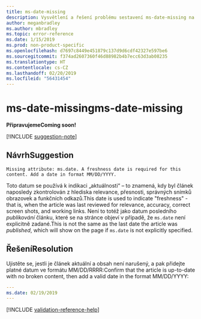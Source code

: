 ```yaml
---
title: ms-date-missing
description: Vysvětlení a řešení problému sestavení ms-date-missing na webu Docs
author: meganbradley
ms.author: mbradley
ms.topic: error-reference
ms.date: 1/15/2019
ms.prod: non-product-specific
ms.openlocfilehash: d7697c8449e451879c137d9d6cdf42327e597be6
ms.sourcegitcommit: f374ad2607360f46d88982b4b7ecc63d3ab08235
ms.translationtype: HT
ms.contentlocale: cs-CZ
ms.lasthandoff: 02/20/2019
ms.locfileid: "56431454"
---
```

# <a name="ms-date-missing"></a><span data-ttu-id="30014-103">ms-date-missing</span><span class="sxs-lookup"><span data-stu-id="30014-103">ms-date-missing</span></span>

<span data-ttu-id="30014-104">**Připravujeme**</span><span class="sxs-lookup"><span data-stu-id="30014-104">**Coming soon!**</span></span>

[!INCLUDE [suggestion-note](includes/suggestion-note.md)]

## <a name="suggestion"></a><span data-ttu-id="30014-105">Návrh</span><span class="sxs-lookup"><span data-stu-id="30014-105">Suggestion</span></span>

`Missing attribute: ms.date. A freshness date is required for this content. Add a date in format MM/DD/YYYY.`

<span data-ttu-id="30014-106">Toto datum se používá k indikaci „aktuálnosti“ – to znamená, kdy byl článek naposledy zkontrolován z hlediska relevance, přesnosti, správných snímků obrazovek a funkčních odkazů.</span><span class="sxs-lookup"><span data-stu-id="30014-106">This date is used to indicate "freshness" - that is, when the article was last reviewed for relevance, accuracy, correct screen shots, and working links.</span></span> <span data-ttu-id="30014-107">Není to totéž jako datum posledního *publikování* článku, které se na stránce objeví v případě, že `ms.date` není explicitně zadané.</span><span class="sxs-lookup"><span data-stu-id="30014-107">This is not the same as the last date the article was *published*, which will show on the page if `ms.date` is not explicitly specified.</span></span>

## <a name="resolution"></a><span data-ttu-id="30014-108">Řešení</span><span class="sxs-lookup"><span data-stu-id="30014-108">Resolution</span></span>

<span data-ttu-id="30014-109">Ujistěte se, jestli je článek aktuální a obsah není narušený, a pak přidejte platné datum ve formátu MM/DD/RRRR:</span><span class="sxs-lookup"><span data-stu-id="30014-109">Confirm that the article is up-to-date with no broken content, then add a valid date in the format MM/DD/YYYY:</span></span>

```yml
---
ms.date: 02/19/2019
---
```

<!--make sure to add this file to your includes folder and verify the path-->
[!INCLUDE [validation-reference-help](includes/validation-reference-help.md)]
